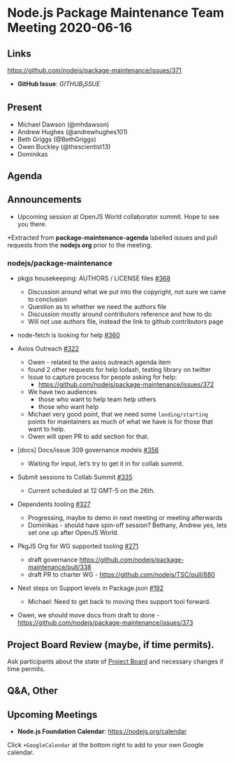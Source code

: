 ﻿# Node.js  Package Maintenance Team Meeting 2020-06-16
## Links

https://github.com/nodejs/package-maintenance/issues/371
* **GitHub Issue**: $GITHUB_ISSUE$

## Present

* Michael Dawson (@mhdawson)
* Andrew Hughes (@andrewhughes101)
* Beth Griggs (@BethGriggs)
* Owen Buckley (@thescientist13)
* Dominikas

## Agenda

## Announcements

* Upcoming session at OpenJS World collaborator summit. Hope to see you there.
 
*Extracted from **package-maintenance-agenda** labelled issues and pull requests from the **nodejs org** prior to the meeting.

### nodejs/package-maintenance

* pkgjs housekeeping: AUTHORS / LICENSE files [#368](https://github.com/nodejs/package-maintenance/issues/368)
  * Discussion around what we put into the copyright, not sure we came to conclusion
  * Question as to whether we need the authors file
  * Discussion mostly around contributors reference and how to do
  * Will not use authors file, instead the link to github contributors page

* node-fetch is looking for help [#360](https://github.com/nodejs/package-maintenance/issues/360)
* Axios Outreach [#322](https://github.com/nodejs/package-maintenance/issues/322)
  * Owen - related to the axios outreach agenda item
  * found 2 other requests for help lodash, testing library on twitter
  * Issue to capture process for people asking for help:
    * https://github.com/nodejs/package-maintenance/issues/372
  * We have two audiences
    * those who want to help team help others
    * those who want help
  * Michael very good point, that we need some `landing/starting` points for maintainers as 
    much of what we have is for those that want to help.
  * Owen will open PR to add section for that.

* \[docs\] Docs/issue 309 governance models  [#356](https://github.com/nodejs/package-maintenance/pull/356)
  * Waiting for input, let’s try to get it in for collab summit.

* Submit sessions to Collab Summit [#335](https://github.com/nodejs/package-maintenance/issues/335)
  * Current scheduled at 12 GMT-5 on the 26th.

* Dependents tooling [#327](https://github.com/nodejs/package-maintenance/issues/327)
  * Progressing, maybe to demo in next meeting or meeting afterwards
  * Dominikas - should have spin-off session? Bethany, Andrew yes, lets set one up
    after OpenJS World.

* PkgJS Org for WG supported tooling [#271](https://github.com/nodejs/package-maintenance/issues/271)
  * draft governance https://github.com/nodejs/package-maintenance/pull/338
  * draft PR to charter WG - https://github.com/nodejs/TSC/pull/880

* Next steps on Support levels in Package.json [#192](https://github.com/nodejs/package-maintenance/issues/192)
  * Michael: Need to get back to moving thes support tool forward.

* Owen, we should move docs from draft to done - https://github.com/nodejs/package-maintenance/issues/373

## Project Board Review (maybe, if time permits).

Ask participants about the state of [Project Board](https://github.com/nodejs/package-maintenance/projects/1) and necessary changes if time permits.


## Q&A, Other


## Upcoming Meetings


* **Node.js Foundation Calendar**: https://nodejs.org/calendar


Click `+GoogleCalendar` at the bottom right to add to your own Google calendar.

